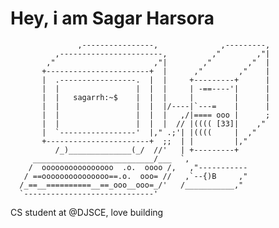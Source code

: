 
# Hey, i am Sagar Harsora
                   ,----------------,              ,---------,
              ,-----------------------,          ,"        ,"|
            ,"                      ,"|        ,"        ,"  |
           +-----------------------+  |      ,"        ,"    |
           |  .-----------------.  |  |     +---------+      |
           |  |                 |  |  |     | -==----'|      |
           |  |   sagarrh:~$    |  |  |     |         |      |
           |  |                 |  |  |/----|`---=    |      |
           |  |                 |  |  |   ,/|==== ooo |      ;
           |  |                 |  |  |  // |(((( [33]|    ,"
           |  `-----------------'  |," .;'| |((((     |  ,"
           +-----------------------+  ;;  | |         |,"
              /_)______________(_/  //'   | +---------+
         ___________________________/___  `,
        /  oooooooooooooooo  .o.  oooo /,   ,"-----------
       / ==ooooooooooooooo==.o.  ooo= //   ,`--{)B     ,"
      /_==__==========__==_ooo__ooo=_/'   /___________,"
      `-----------------------------'
CS student at @DJSCE, love building
